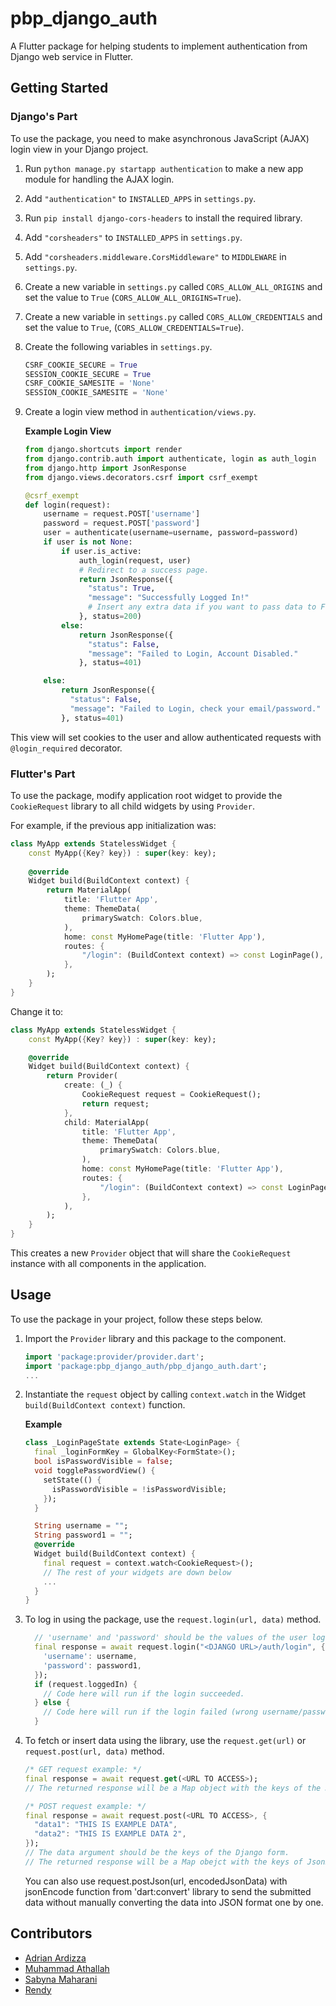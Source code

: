 <!--
This README describes the package. If you publish this package to pub.dev,
this README's contents appear on the landing page for your package.

For information about how to write a good package README, see the guide for
[writing package pages](https://dart.dev/guides/libraries/writing-package-pages).

For general information about developing packages, see the Dart guide for
[creating packages](https://dart.dev/guides/libraries/create-library-packages)
and the Flutter guide for
[developing packages and plugins](https://flutter.dev/developing-packages).
-->

# pbp_django_auth

A Flutter package for helping students to implement authentication from Django web service in Flutter.

<!--## Features

List what your package can do. Maybe include images, gifs, or videos.-->

## Getting Started

### Django's Part

To use the package, you need to make asynchronous JavaScript (AJAX) login view in your Django project.

1. Run `python manage.py startapp authentication` to make a new app module for handling the AJAX login.
2. Add `"authentication"` to `INSTALLED_APPS` in `settings.py`.
3. Run `pip install django-cors-headers` to install the required library.
4. Add `"corsheaders"` to `INSTALLED_APPS` in `settings.py`.
5. Add `"corsheaders.middleware.CorsMiddleware"` to `MIDDLEWARE` in `settings.py`.
6. Create a new variable in `settings.py` called `CORS_ALLOW_ALL_ORIGINS` and set the value to `True` (`CORS_ALLOW_ALL_ORIGINS=True`).
7. Create a new variable in `settings.py` called `CORS_ALLOW_CREDENTIALS` and set the value to `True`, (`CORS_ALLOW_CREDENTIALS=True`).
8. Create the following variables in `settings.py`.

    ```python
    CSRF_COOKIE_SECURE = True
    SESSION_COOKIE_SECURE = True
    CSRF_COOKIE_SAMESITE = 'None'
    SESSION_COOKIE_SAMESITE = 'None'
    ```

9. Create a login view method in `authentication/views.py`.
  
    **Example Login View**

    ```python
    from django.shortcuts import render
    from django.contrib.auth import authenticate, login as auth_login
    from django.http import JsonResponse
    from django.views.decorators.csrf import csrf_exempt

    @csrf_exempt
    def login(request):
        username = request.POST['username']
        password = request.POST['password']
        user = authenticate(username=username, password=password)
        if user is not None:
            if user.is_active:
                auth_login(request, user)
                # Redirect to a success page.
                return JsonResponse({
                  "status": True,
                  "message": "Successfully Logged In!"
                  # Insert any extra data if you want to pass data to Flutter
                }, status=200)
            else:
                return JsonResponse({
                  "status": False,
                  "message": "Failed to Login, Account Disabled."
                }, status=401)

        else:
            return JsonResponse({
              "status": False,
              "message": "Failed to Login, check your email/password."
            }, status=401)
    ```

This view will set cookies to the user and allow authenticated requests with `@login_required` decorator.

### Flutter's Part

To use the package, modify application root widget to provide the `CookieRequest` library to all child widgets by using `Provider`.

For example, if the previous app initialization was:

```dart
class MyApp extends StatelessWidget {
    const MyApp({Key? key}) : super(key: key);
    
    @override
    Widget build(BuildContext context) {
        return MaterialApp(
            title: 'Flutter App',
            theme: ThemeData(
                primarySwatch: Colors.blue,
            ),
            home: const MyHomePage(title: 'Flutter App'),
            routes: {
                "/login": (BuildContext context) => const LoginPage(),
            },
        );
    }
}
```

Change it to:

```dart
class MyApp extends StatelessWidget {
    const MyApp({Key? key}) : super(key: key);

    @override
    Widget build(BuildContext context) {
        return Provider(
            create: (_) {
                CookieRequest request = CookieRequest();
                return request;
            },
            child: MaterialApp(
                title: 'Flutter App',
                theme: ThemeData(
                    primarySwatch: Colors.blue,
                ),
                home: const MyHomePage(title: 'Flutter App'),
                routes: {
                    "/login": (BuildContext context) => const LoginPage(),
                },
            ),
        );
    }
}
```

This creates a new `Provider` object that will share the `CookieRequest` instance with all components in the application.

## Usage

To use the package in your project, follow these steps below.

1. Import the `Provider` library and this package to the component.

    ```dart
    import 'package:provider/provider.dart';
    import 'package:pbp_django_auth/pbp_django_auth.dart';
    ...
    ```

2. Instantiate the `request` object by calling `context.watch` in the Widget `build(BuildContext context)` function.

    **Example**

    ```dart
    class _LoginPageState extends State<LoginPage> {
      final _loginFormKey = GlobalKey<FormState>();
      bool isPasswordVisible = false;
      void togglePasswordView() {
        setState(() {
          isPasswordVisible = !isPasswordVisible;
        });
      }

      String username = "";
      String password1 = "";
      @override
      Widget build(BuildContext context) {
        final request = context.watch<CookieRequest>();
        // The rest of your widgets are down below
        ...
      }
    }
    ```

3. To log in using the package, use the `request.login(url, data)` method.

    ```dart
      // 'username' and 'password' should be the values of the user login form.
      final response = await request.login("<DJANGO URL>/auth/login", {
        'username': username,
        'password': password1,
      });
      if (request.loggedIn) {
        // Code here will run if the login succeeded.
      } else {
        // Code here will run if the login failed (wrong username/password).
      }
    ```

4. To fetch or insert data using the library, use the `request.get(url)` or `request.post(url, data)` method.

    ```dart
    /* GET request example: */
    final response = await request.get(<URL TO ACCESS>);
    // The returned response will be a Map object with the keys of the JsonResponse
    
    /* POST request example: */
    final response = await request.post(<URL TO ACCESS>, {
      "data1": "THIS IS EXAMPLE DATA",
      "data2": "THIS IS EXAMPLE DATA 2",
    });
    // The data argument should be the keys of the Django form.
    // The returned response will be a Map obejct with the keys of JsonResponse.
    ```

    You can also use request.postJson(url, encodedJsonData) with jsonEncode function from 'dart:convert' library to send the submitted data without manually converting the data into JSON format one by one.

## Contributors

- [Adrian Ardizza](https://github.com/Meta502)
- [Muhammad Athallah](https://github.com/determinedguy)
- [Sabyna Maharani](https://github.com/sabynn)
- [Rendy](https://github.com/rorre)

<!--
https://blog.logrocket.com/how-to-create-dart-packages-for-flutter/
https://gist.github.com/Meta502/1605fdba3b141fbf67dba689e9e55498
-->
